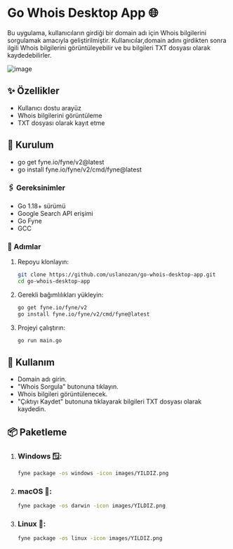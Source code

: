 # **Go Whois Desktop App** 🌐

Bu uygulama, kullanıcıların girdiği bir domain adı için Whois bilgilerini sorgulamak amacıyla geliştirilmiştir.
Kullanıcılar,domain adını girdikten sonra ilgili Whois bilgilerini görüntüleyebilir ve bu bilgileri TXT dosyası olarak kaydedebilirler.

![image](https://github.com/user-attachments/assets/59d68a37-9b45-4e4c-9dc3-b1e6269d1294)


## ✨ Özellikler

- Kullanıcı dostu arayüz
- Whois bilgilerini görüntüleme
- TXT dosyası olarak kayıt etme

## 🔧 Kurulum
- go get fyne.io/fyne/v2@latest
- go install fyne.io/fyne/v2/cmd/fyne@latest

### 🖇️ Gereksinimler

- Go 1.18+ sürümü
- Google Search API erişimi
- Go Fyne
- GCC

### 🎯 Adımlar

1. Repoyu klonlayın:
   ```bash
   git clone https://github.com/uslanozan/go-whois-desktop-app.git
   cd go-whois-desktop-app

2. Gerekli bağımlılıkları yükleyin:
   ```bash
   go get fyne.io/fyne/v2
   go install fyne.io/fyne/v2/cmd/fyne@latest

3. Projeyi çalıştırın:
   ```bash
   go run main.go


## 📖 Kullanım
- Domain adı girin.
- "Whois Sorgula" butonuna tıklayın.
- Whois bilgileri görüntülenecek.
- "Çıktıyı Kaydet" butonuna tıklayarak bilgileri TXT dosyası olarak kaydedin.

## 📦 Paketleme
1.  ### Windows 🪟:
    ```bash
    fyne package -os windows -icon images/YILDIZ.png

2. ### macOS 🍎:
     ```bash
     fyne package -os darwin -icon images/YILDIZ.png

3. ### Linux 🐧:
   ```bash
   fyne package -os linux -icon images/YILDIZ.png
